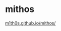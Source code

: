 # mithos

<a href="[https://www.w3schools.com](https://m1th0s.github.io/mithos/)" target="_blank">m1th0s.github.io/mithos/</a>
